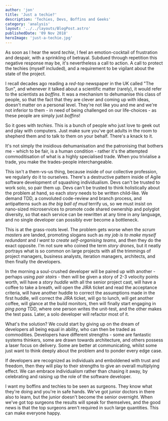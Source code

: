 ```yaml
---
author: 'jon'
title: 'Just a techie?'
description: 'Techies, Devs, Boffins and Geeks'
category: 'analysis'
layout: '../../layouts/BlogPost.astro'
publishedDate: '09 Nov 2018'
heroImage: 'just-a-techie.jpg'
---
```


As soon as I hear the word _techie_, I feel an emotion-cocktail of
frustration and despair, with a sprinkling of betrayal. Subdued through
repetition this negative response may be, it's nevertheless a call to
action. A call to protect the techies (myself included), and a
requirement to be vigilant about the state of the project.

I recall decades ago reading a _red-top_ newspaper in the UK called
\"The Sun\", and whenever it talked about a scientific matter (rarely),
it would refer to the scientists as _boffins_. It was a mechanism to
dehumanise this class of people, so that the fact that they are clever
and coming up with ideas, doesn't matter on a personal level. They're
not like you and me and we're not inferior to them - in need of being
challenged on our life-choices - as these people are simply just
_boffins_!

So it goes with _techies_. This is a bunch of people who just love to
geek out and play with computers. Just make sure you've got adults in
the room to shepherd them and to talk to them on your behalf. There's a
knack to it.

It's not simply the insidious dehumanisation and the patronising that
bothers me - which to be fair, is a human condition - rather it's the
attempted commoditisation of what is a highly specialised trade. When
you trivialise a trade, you make the trades-people interchangeable.

This isn't a them-vs-us thing, because inside of our collective
profession, we regularly do it to ourselves. There's a destructive
pattern inside of Agile software development of squashing individualism.
Devs can't be trusted to work solo, so pair them up. Devs can't be
trusted to think holistically about the problem at hand, so each _story_
needs to be written child-like. We demand TDD, a convoluted code-review
and branch process, and antipatterns such as _the big ball of mud_
terrify us, so we must insist on nano-sized microservices to promote
code shared ownership and polyglot diversity, so that each service can
be rewritten at any time in any language, and no single developer can
possibly ever become a bottleneck.

This is at the grass-roots level. The problem gets worse when the _scrum
masters_ are landed, promoting slogans such as _my job is to make myself
redundant_ and _I want to create self-organising teams_, and then they
do the exact opposite. I'm not sure who coined the term _story drones_,
but it neatly portrays what is so common on large projects with all the
trimmings of project managers, business analysts, iteration managers,
architects, and then finally the developers.

In the morning a soul-crushed developer will be paired up with another -
perhaps using _pair stairs_ - then will be given a story of 2-3 velocity
points worth, will have a _story huddle_ with all the senior project
cast, will have a coffee to take a breath, will open the JIRA ticket and
read the acceptance criteria, will have another huddle to correct the
assumptions made in the first huddle, will correct the JIRA ticket, will
go to lunch, will get another coffee, will glance at the build monitors,
then will finally start engaging in _ping pong_ TDD, where one person
writes the unit-test, and the other makes the test pass. Later, a solo
developer will refactor most of it.

What's the solution? We could start by giving up on the dream of
developers all being equal in ability, who can then be traded as
commodities. Developers have different strengths - some are fantastic
systems thinkers, some are drawn towards architecture, and others
possess a laser focus on delivery. Some are better at communicating,
whilst some just want to think deeply about the problem and to ponder
every edge case.

If developers are recognized as individuals and emboldened with trust
and freedom, then they will play to their strengths to give an overall
multiplying effect. We can embrace individualism rather than chasing it
away, by celebrating and raising up the role of the software developer.

I want my boffins and techies to be seen as surgeons. They know what
they're doing and you're in safe hands. We've got junior doctors in
there also to learn, but the junior doesn't become the senior overnight.
When we've got top surgeons the results will speak for themselves, and
the good news is that the top surgeons aren't required in such large
quantities. This can make everyone happy.
